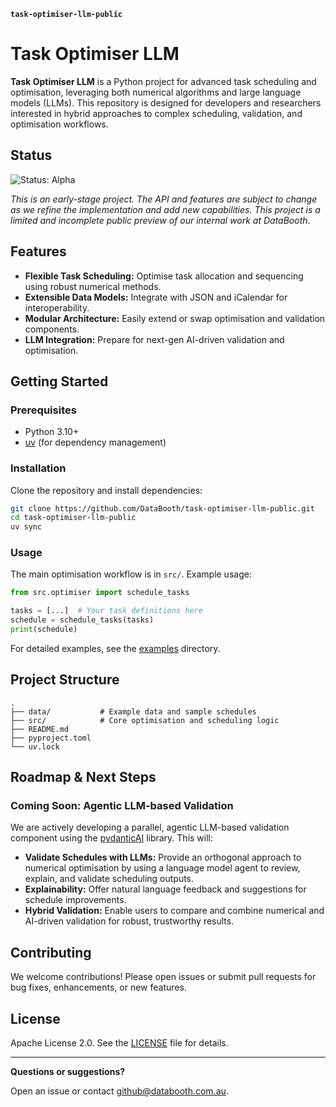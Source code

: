 **`task-optimiser-llm-public`**

# Task Optimiser LLM

**Task Optimiser LLM** is a Python project for advanced task scheduling and optimisation, leveraging both numerical algorithms and large language models (LLMs). This repository is designed for developers and researchers interested in hybrid approaches to complex scheduling, validation, and optimisation workflows.

## Status

![Status: Alpha](https://img.shields.io/badge/status-alpha-orange.svg)

*This is an early-stage project. The API and features are subject to change as we refine the implementation and add new capabilities. This project is a limited and incomplete public preview of our internal work at DataBooth.*

## Features

- **Flexible Task Scheduling:** Optimise task allocation and sequencing using robust numerical methods.
- **Extensible Data Models:** Integrate with JSON and iCalendar for interoperability.
- **Modular Architecture:** Easily extend or swap optimisation and validation components.
- **LLM Integration:** Prepare for next-gen AI-driven validation and optimisation.

## Getting Started

### Prerequisites

- Python 3.10+
- [uv](https://github.com/astral-sh/uv) (for dependency management)

### Installation

Clone the repository and install dependencies:

```bash
git clone https://github.com/DataBooth/task-optimiser-llm-public.git
cd task-optimiser-llm-public
uv sync
```

### Usage

The main optimisation workflow is in `src/`. Example usage:

```python
from src.optimiser import schedule_tasks

tasks = [...]  # Your task definitions here
schedule = schedule_tasks(tasks)
print(schedule)
```

For detailed examples, see the [examples](./data/) directory.

## Project Structure

```
.
├── data/           # Example data and sample schedules
├── src/            # Core optimisation and scheduling logic
├── README.md
├── pyproject.toml
└── uv.lock
```

## Roadmap & Next Steps

### Coming Soon: Agentic LLM-based Validation

We are actively developing a parallel, agentic LLM-based validation component using the [pydanticAI](https://ai.pydantic.dev) library. This will:

- **Validate Schedules with LLMs:** Provide an orthogonal approach to numerical optimisation by using a language model agent to review, explain, and validate scheduling outputs.
- **Explainability:** Offer natural language feedback and suggestions for schedule improvements.
- **Hybrid Validation:** Enable users to compare and combine numerical and AI-driven validation for robust, trustworthy results.

## Contributing

We welcome contributions! Please open issues or submit pull requests for bug fixes, enhancements, or new features.

## License

Apache License 2.0. See the [LICENSE](./LICENSE) file for details.

---

**Questions or suggestions?**  

Open an issue or contact [github@databooth.com.au](mailto:github@databooth.com.au).
